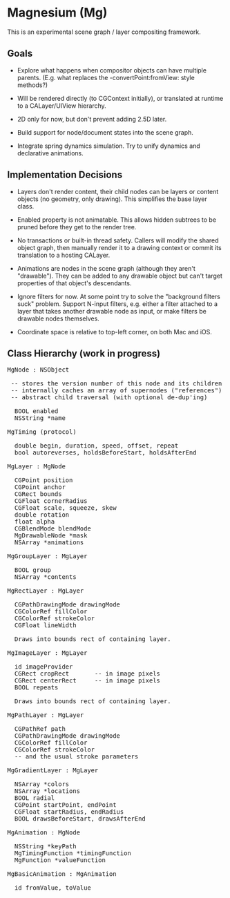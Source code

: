 
# Magnesium (Mg)

This is an experimental scene graph / layer compositing framework.


## Goals

- Explore what happens when compositor objects can have multiple
parents. (E.g. what replaces the -convertPoint:fromView: style methods?)

- Will be rendered directly (to CGContext initially), or translated at
runtime to a CALayer/UIView hierarchy.

- 2D only for now, but don't prevent adding 2.5D later.

- Build support for node/document states into the scene graph.

- Integrate spring dynamics simulation. Try to unify dynamics and
declarative animations.


## Implementation Decisions

- Layers don't render content, their child nodes can be layers or
content objects (no geometry, only drawing). This simplifies the base
layer class.

- Enabled property is not animatable. This allows hidden subtrees to be
pruned before they get to the render tree.

- No transactions or built-in thread safety. Callers will modify the
shared object graph, then manually render it to a drawing context or
commit its translation to a hosting CALayer.

- Animations are nodes in the scene graph (although they aren't
"drawable"). They can be added to any drawable object but can't target
properties of that object's descendants.

- Ignore filters for now. At some point try to solve the "background
filters suck" problem. Support N-input filters, e.g. either a filter
attached to a layer that takes another drawable node as input, or make
filters be drawable nodes themselves.

- Coordinate space is relative to top-left corner, on both Mac and iOS.


## Class Hierarchy (work in progress)

<pre>
MgNode : NSObject

 -- stores the version number of this node and its children
 -- internally caches an array of supernodes ("references")
 -- abstract child traversal (with optional de-dup'ing)

  BOOL enabled
  NSString *name

MgTiming (protocol)

  double begin, duration, speed, offset, repeat
  bool autoreverses, holdsBeforeStart, holdsAfterEnd

MgLayer : MgNode <MgTiming>

  CGPoint position
  CGPoint anchor
  CGRect bounds
  CGFloat cornerRadius
  CGFloat scale, squeeze, skew
  double rotation
  float alpha
  CGBlendMode blendMode
  MgDrawableNode *mask
  NSArray<MgAnimation> *animations

MgGroupLayer : MgLayer

  BOOL group
  NSArray<MgLayer> *contents

MgRectLayer : MgLayer

  CGPathDrawingMode drawingMode
  CGColorRef fillColor
  CGColorRef strokeColor
  CGFloat lineWidth

  Draws into bounds rect of containing layer.

MgImageLayer : MgLayer

  id<MgImageProvider> imageProvider
  CGRect cropRect		-- in image pixels
  CGRect centerRect		-- in image pixels
  BOOL repeats

  Draws into bounds rect of containing layer.

MgPathLayer : MgLayer

  CGPathRef path
  CGPathDrawingMode drawingMode
  CGColorRef fillColor
  CGColorRef strokeColor
  -- and the usual stroke parameters

MgGradientLayer : MgLayer

  NSArray<CGColorRef> *colors
  NSArray<NSNumber> *locations
  BOOL radial
  CGPoint startPoint, endPoint
  CGFloat startRadius, endRadius
  BOOL drawsBeforeStart, drawsAfterEnd

MgAnimation : MgNode <MgTiming>

  NSString *keyPath
  MgTimingFunction *timingFunction
  MgFunction *valueFunction

MgBasicAnimation : MgAnimation

  id fromValue, toValue
</pre>
